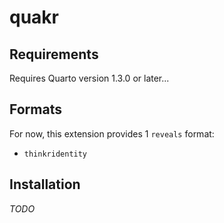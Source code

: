 # quakr

## Requirements

Requires Quarto version 1.3.0 or later...

## Formats

For now, this extension provides 1 `reveals` format:

- `thinkridentity`

## Installation

_TODO_
